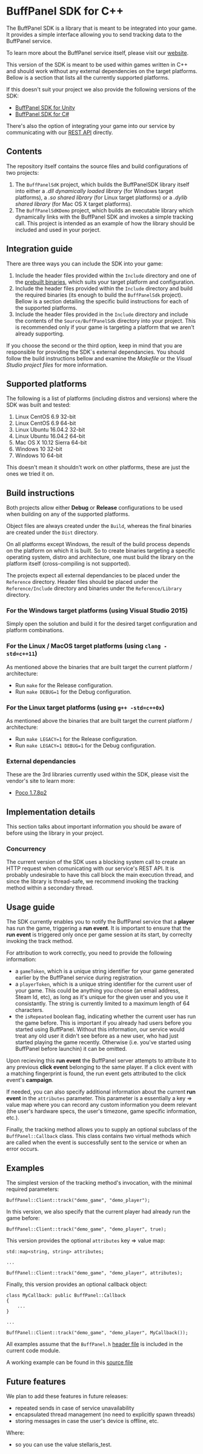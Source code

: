 # BuffPanel SDK for C++

The BuffPanel SDK is a library that is meant to be integrated into your game. It provides a simple interface allowing
you to send tracking data to the BuffPanel service.

To learn more about the BuffPanel service itself, please visit our [website](http://buffPanel.com/).

This version of the SDK is meant to be used within games written in C++ and should work without any external
dependencies on the target platforms. Bellow is a section that lists all the currently supported platforms.

If this doesn't suit your project we also provide the following versions of the SDK:
- [BuffPanel SDK for Unity](https://github.com/Cellense/buffpanel-sdk-unity)
- [BuffPanel SDK for C#](https://github.com/Cellense/buffpanel-sdk-c-sharp)

There's also the option of integrating your game into our service by communicating with our
[REST API](http://buffpanel.com/help/setting_up_tracking_in_your_game) directly.

## Contents

The repository itself contains the source files and build configurations of two projects:
1. The `BuffPanelSdK` project, which builds the BuffPanelSDK library itself into either
a _.dll dynamically loaded library_ (for Windows target platforms), a _.so shared library_ (for Linux target platforms)
or a _.dylib shared library_ (for Mac OS X target platforms).
2. The `BuffPanelSdKDemo` project, which builds an executable library which dynamically links with the BuffPanel SDK
and invokes a simple tracking call. This project is intended as an example of how the library should be included
and used in your porject.

## Integration guide

There are three ways you can include the SDK into your game:
1. Include the header files provided within the `Include` directory and one of the
[prebuilt binaries](https://build.buffpanel.com/sdk/), which suits your target platform and configuration.
2. Include the header files provided within the `Include` directory and build the required binaries (its enough to
build the `BuffPanelSdk` project). Bellow is a section detailing the specific build instructions for each of the
supported platforms.
3. Include the header files provided in the `Include` directory and include the contents of the `Source/BuffPanelSdk`
directory into your project. This is recommended only if your game is targeting a platform that we aren't already
supporting.

If you choose the second or the third option, keep in mind that you are responsible for providing the SDK`s
external dependancies. You should follow the build instructions bellow and examine the _Makefile_
or the _Visual Studio project files_ for more information.

## Supported platforms

The following is a list of platforms (including distros and versions) where the SDK was built and tested:
1. Linux CentOS 6.9 32-bit
2. Linux CentOS 6.9 64-bit
3. Linux Ubuntu 16.04.2 32-bit
4. Linux Ubuntu 16.04.2 64-bit
5. Mac OS X 10.12 Sierra 64-bit
6. Windows 10 32-bit
7. Windows 10 64-bit

This doesn't mean it shouldn't work on other platforms, these are just the ones we tried it on.

## Build instructions

Both projects allow either **Debug** or **Release** configurations to be used when building on any of the
supported platforms.

Object files are always created under the `Build`, whereas the final binaries are created under the `Dist` directory.

On all platforms except Windows, the result of the build process depends on the platform on which it is built. So to
create binaries targeting a specific operating system, distro and architecture, one must build the library on the
platform itself (cross-compiling is not supported).

The projects expect all external dependancies to be placed under the `Reference` directory. Header files should be
placed under the `Reference/Include` directory and binaries under the `Reference/Library` directory.

### For the Windows target platforms (using Visual Studio 2015)

Simply open the solution and build it for the desired target configuration and platform combinations.

### For the Linux / MacOS target platforms (using `clang -std=c++11`)

As mentioned above the binaries that are built target the current platform / architecture:
- Run `make` for the Release configuration.
- Run `make DEBUG=1` for the Debug configuration.

### For the Linux target platforms (using `g++ -std=c++0x`)

As mentioned above the binaries that are built target the current platform / architecture:
- Run `make LEGACY=1` for the Release configuration.
- Run `make LEGACY=1 DEBUG=1` for the Debug configuration.

### External dependancies

These are the 3rd libraries currently used within the SDK, please visit the vendor's site to learn more:
- [Poco 1.7.8p2](https://pocoproject.org/)

## Implementation details

This section talks about important information you should be aware of before using the library in your project.

### Concurrency

The current version of the SDK uses a blocking system call to create an HTTP request when comunicating with our
service's REST API. It is probably undesirable to have this call block the main execution thread, and since
the library is thread-safe, we recommend invoking the tracking method within a secondary thread.

## Usage guide

The SDK currently enables you to notify the BuffPanel service that a **player** has run the game, triggering a
**run event**. It is important to ensure that the **run event** is triggered only once per game session at its start,
by correclty invoking the track method.

For attribution to work correctly, you need to provide the following information:
- a `gameToken`, which is a unique string identifier for your game generated earlier by the BuffPanel service
during registration.
- a `playerToken`, which is a unique string identifier for the current user of your game. This could be anything
you choose (an email address, Steam Id, etc), as long as it's unique for the given user and you use it consistantly.
The string is currently limited to a maximum length of 64 characters.
- the `isRepeated` boolean flag, indicating whether the current user has run the game before. This is important if
you already had users before you started using BuffPanel. Without this information, our service would treat any old
user it didn't see before as a new user, who had just started playing the game recently. Otherwise (i.e. you've
started using BuffPanel before launchin) it can be omitted.

Upon recieving this **run event** the BuffPanel server attempts to attribute it to any previous **click event** 
belonging to the same player. If a click event with a matching fingerprint is found, the run event gets attributed to
the click event's **campaign**.

If needed, you can also specify additional information about the current **run event** in the `attributes` parameter.
This parameter is a essentially a key => value map where you can record any custom information you deem relevant
(the user's hardware specs, the user's timezone, game specific information, etc.).

Finally, the tracking method allows you to supply an optional subclass of the `BuffPanel::Callback` class. This class
contains two virtual methods which are called when the event is successfully sent to the service or when an error
occurs.

## Examples

The simplest version of the tracking method's invocation, with the minimal required parameters:

```
BuffPanel::Client::track("demo_game", "demo_player");
```

In this version, we also specify that the current player had already run the game before:

```
BuffPanel::Client::track("demo_game", "demo_player", true);
```

This version provides the optional `attributes` key => value map:

```
std::map<string, string> attributes;

...

BuffPanel::Client::track("demo_game", "demo_player", attributes);
```

Finally, this version provides an optional callback object:

```
class MyCallback: public BuffPanel::Callback
{
	...
}

...

BuffPanel::Client::track("demo_game", "demo_player", MyCallback());
```

All examples assume that the `BuffPanel.h`
[header file](https://github.com/Cellense/buffpanel-sdk-c-plus-plus/blob/master/Include/BuffPanel.h)
is included in the current code module.

A working example can be found in this
[source file](https://github.com/Cellense/buffpanel-sdk-c-plus-plus/blob/master/Source/BuffPanelSDKCPlusPlusDemo/Main.cpp)

## Future features

We plan to add these features in future releases:
- repeated sends in case of service unavailability
- encapsulated thread management (no need to explicitly spawn threads)
- storing messages in case the user's device is offline, etc.

Where:
- so you can use the value stellaris_test.
